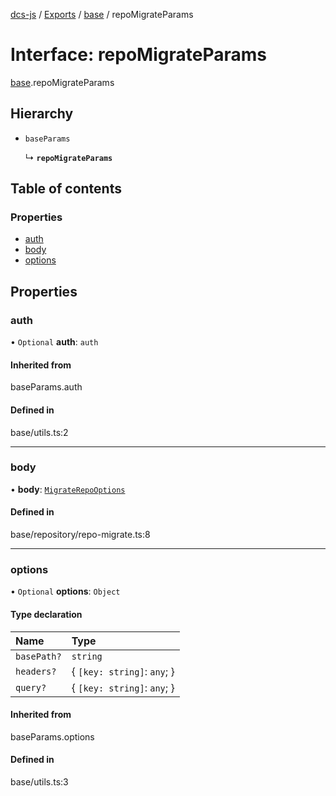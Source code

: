 [dcs-js](../README.md) / [Exports](../modules.md) / [base](../modules/base.md) / repoMigrateParams

# Interface: repoMigrateParams

[base](../modules/base.md).repoMigrateParams

## Hierarchy

- `baseParams`

  ↳ **`repoMigrateParams`**

## Table of contents

### Properties

- [auth](base.repoMigrateParams.md#auth)
- [body](base.repoMigrateParams.md#body)
- [options](base.repoMigrateParams.md#options)

## Properties

### <a id="auth" name="auth"></a> auth

• `Optional` **auth**: `auth`

#### Inherited from

baseParams.auth

#### Defined in

base/utils.ts:2

___

### <a id="body" name="body"></a> body

• **body**: [`MigrateRepoOptions`](base.MigrateRepoOptions.md)

#### Defined in

base/repository/repo-migrate.ts:8

___

### <a id="options" name="options"></a> options

• `Optional` **options**: `Object`

#### Type declaration

| Name | Type |
| :------ | :------ |
| `basePath?` | `string` |
| `headers?` | { `[key: string]`: `any`;  } |
| `query?` | { `[key: string]`: `any`;  } |

#### Inherited from

baseParams.options

#### Defined in

base/utils.ts:3
